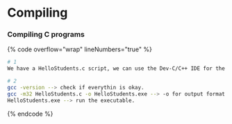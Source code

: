 # Compiling

### Compiling C programs

{% code overflow="wrap" lineNumbers="true" %}
```bash
# 1
We have a HelloStudents.c script, we can use the Dev-C/C++ IDE for the compilation on Windows. After installing the IDE, Open the location, add the "bin" folder to the env path.

# 2
gcc -version --> check if everythin is okay.
gcc -m32 HelloStudents.c -o HelloStudents.exe --> -o for output format.
HelloStudents.exe --> run the executable.
```
{% endcode %}

###
